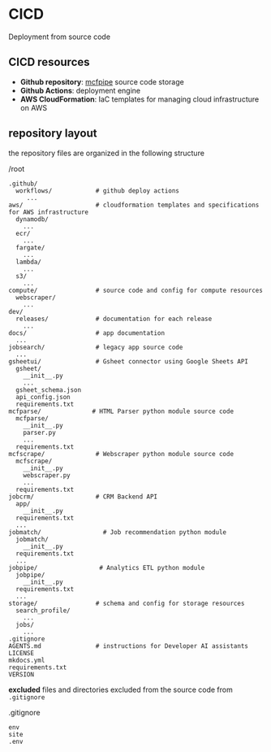 # CICD
Deployment from source code

## CICD resources

- **Github repository**: [mcfpipe](https://github.com/yayfalafels/mcfpipe) source code storage
- **Github Actions**: deployment engine
- **AWS CloudFormation**: IaC templates for managing cloud infrastructure on AWS

## repository layout
the repository files are organized in the following structure

/root
```
.github/
  workflows/            # github deploy actions
     ...
aws/                    # cloudformation templates and specifications for AWS infrastructure
  dynamodb/
    ...
  ecr/
    ...
  fargate/
    ...
  lambda/
    ...
  s3/
    ...
compute/                # source code and config for compute resources
  webscraper/
    ...
dev/
  releases/             # documentation for each release
    ...
docs/                   # app documentation
  ...
jobsearch/              # legacy app source code
  ...
gsheetui/               # Gsheet connector using Google Sheets API
  gsheet/
    __init__.py
    ...
  gsheet_schema.json
  api_config.json
  requirements.txt
mcfparse/              # HTML Parser python module source code
  mcfparse/
    __init__.py
    parser.py
    ...
  requirements.txt
mcfscrape/              # Webscraper python module source code
  mcfscrape/
    __init__.py
    webscraper.py
    ...
  requirements.txt
jobcrm/                 # CRM Backend API
  app/
    __init__.py
  requirements.txt
  ...
jobmatch/                 # Job recommendation python module
  jobmatch/
    __init__.py
  requirements.txt
  ...
jobpipe/                 # Analytics ETL python module
  jobpipe/
    __init__.py
  requirements.txt
  ...
storage/                # schema and config for storage resources
  search_profile/
    ...
  jobs/
    ...  
.gitignore
AGENTS.md               # instructions for Developer AI assistants
LICENSE
mkdocs.yml
requirements.txt
VERSION
```

__excluded__
files and directories excluded from the source code from `.gitignore`

.gitignore
```
env
site
.env
```
